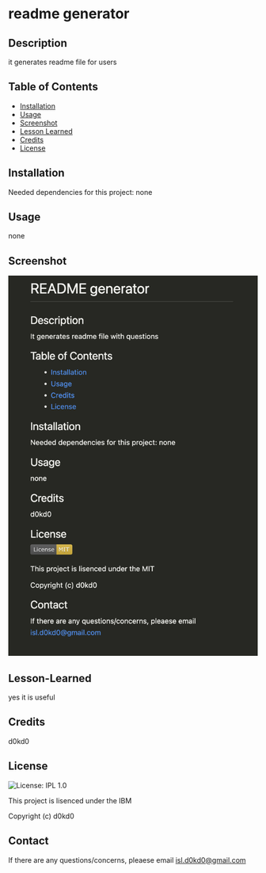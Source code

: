 
  # readme generator


  ## Description

  it generates readme file for users


  ## Table of Contents

  - [Installation](#installation)
  - [Usage](#usage)
  - [Screenshot](#screenshot)
  - [Lesson Learned](#lesson-learned)
  - [Credits](#credits)
  - [License](#license)
  


  ## Installation

  Needed dependencies for this project: none 


  ## Usage
  none 


  ## Screenshot
  <img src="Develop/assets/sample.png" /> 


  ## Lesson-Learned
  yes it is useful 


  ## Credits
  d0kd0 


  ## License
  ![License: IPL 1.0](https://img.shields.io/badge/License-IPL_1.0-blue.svg)

  This project is lisenced under the IBM 

  Copyright (c) d0kd0
  
  ## Contact
  If there are any questions/concerns, pleaese email isl.d0kd0@gmail.com

